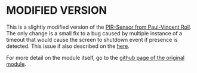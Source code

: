 # MODIFIED VERSION

This is a slightly modified version of the [PIR-Sensor from Paul-Vincent Roll](https://github.com/paviro/MMM-PIR-Sensor). The only change is a small fix to a bug caused by multiple instance of a timeout that would cause the screen to shutdown event if presence is detected. This issue if also described on the [here](https://github.com/paviro/MMM-PIR-Sensor/issues/120). 

For more detail on the module itself, go to the [github page of the original module](https://github.com/paviro/MMM-PIR-Sensor).
